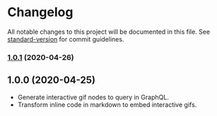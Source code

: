 # Changelog

All notable changes to this project will be documented in this file. See [standard-version](https://github.com/conventional-changelog/standard-version) for commit guidelines.

### [1.0.1](https://github.com/cbillowes/gatsby-remark-interactive-gifs/compare/v1.0.0...v1.0.1) (2020-04-26)

## 1.0.0 (2020-04-25)

* Generate interactive gif nodes to query in GraphQL.
* Transform inline code in markdown to embed interactive gifs.
